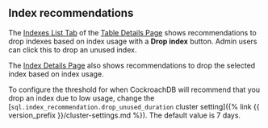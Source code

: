 ## Index recommendations

The [Indexes List Tab](#indexes-list-tab) of the [Table Details Page](#table-details-page) shows recommendations to drop indexes based on index usage with a **Drop index** button. Admin users can click this to drop an unused index.

The [Index Details Page](#index-details-page) also shows recommendations to drop the selected index based on index usage.

To configure the threshold for when CockroachDB will recommend that you drop an index due to low usage, change the [`sql.index_recommendation.drop_unused_duration` cluster setting]({% link {{ version_prefix }}/cluster-settings.md %}). The default value is 7 days.
